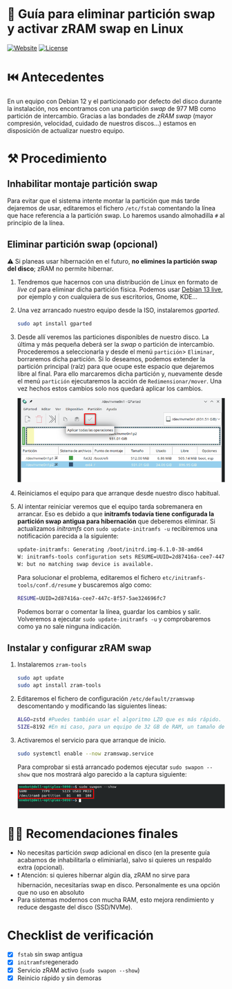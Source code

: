 # 📕 Guía para eliminar partición swap y activar zRAM swap en Linux

[![Website](https://img.shields.io/badge/Moodle-miquelnebot.eu-blue)](https://miquelnebot.eu)
[![License](https://img.shields.io/badge/Licencia-MIT-green)](LICENSE)

# ⏮️ Antecedentes
En un equipo con Debian 12 y el particionado por defecto del disco durante la instalación, nos encontramos con una partición _swap_ de 977 MB como partición de intercambio. Gracias a las bondades de _zRAM swap_ (mayor compresión, velocidad, cuidado de nuestros discos...) estamos en disposición de actualizar nuestro equipo.

# ⚒️ Procedimiento

## Inhabilitar montaje partición swap
Para evitar que el sistema intente montar la partición que más tarde dejaremos de usar, editaremos el fichero `/etc/fstab` comentando la línea que hace referencia a la partición swap. Lo haremos usando almohadilla `#` al principio de la línea.
## Eliminar partición swap (opcional)
⚠️ Si planeas usar hibernación en el futuro, __no elimines la partición swap del disco__; zRAM no permite hibernar.
1. Tendremos que hacernos con una distribución de Linux en formato de _live cd_ para eliminar dicha partición física. Podemos usar [Debian 13 live](https://www.debian.org/CD/live/), por ejemplo y con cualquiera de sus escritorios, Gnome, KDE...
2. Una vez arrancado nuestro equipo desde la ISO, instalaremos _gparted_.
    ```bash
    sudo apt install gparted
    ```
3. Desde allí veremos las particiones disponibles de nuestro disco. La última y más pequeña deberá ser la _swap_ o partición de intercambio. Procederemos a seleccionarla y desde el menú `partición`> `Eliminar`, borraremos dicha partición. Si lo deseamos, podemos extender la partición principal (raíz) para que ocupe este espacio que dejaremos libre al final. Para ello marcaremos dicha partición y, nuevamente desde el menú `partición` ejecutaremos la acción de `Redimensionar/mover`. Una vez hechos estos cambios solo nos quedará aplicar los cambios.

    ![Gparted. Aplicar cambios](./assets/gparted_aplicar_cambios.png)

4. Reiniciamos el equipo para que arranque desde nuestro disco habitual.
5. Al intentar reiniciar veremos que el equipo tarda sobremanera en arrancar. Eso es debido a que __initramfs todavía tiene configurada la partición swap antigua para hibernación__ que deberemos eliminar. Si actualizamos _initramfs_ con `sudo update-initramfs -u` recibiremos una notificación parecida a la siguiente:
    ```bash
    update-initramfs: Generating /boot/initrd.img-6.1.0-38-amd64 
    W: initramfs-tools configuration sets RESUME=UUID=2d87416a-cee7-447c-8f57-5ae324696fc7 
    W: but no matching swap device is available.
    ```
    Para solucionar el problema, editaremos el fichero `etc/initramfs-tools/conf.d/resume` y buscaremos algo como:
    ```bash
    RESUME=UUID=2d87416a-cee7-447c-8f57-5ae324696fc7 
    ```
    Podemos borrar o comentar la línea, guardar los cambios y salir. Volveremos a ejecutar `sudo update-initramfs -u` y comprobaremos como ya no sale ninguna indicación.

## Instalar y configurar zRAM swap

1. Instalaremos `zram-tools`
    ```bash
    sudo apt update
    sudo apt install zram-tools
    ```

2. Editaremos el fichero de configuración `/etc/default/zramswap` descomentando y modificando las siguientes líneas:
    ```bash
    ALGO=zstd #Puedes también usar el algoritmo LZO que es más rápido. Por contra, tiene ratio de compresión menor. Yo, después de mucho leer y buscar me quedo con zstd que, aunque más lento que lzo comprime mejor la información en memoria.
    SIZE=8192 #En mi caso, para un equipo de 32 GB de RAM, un tamaño de zRAM de 8 GB es adecuado (aproximadamente un 25 % de la RAM).
    ```
3. Activaremos el servicio para que arranque de inicio.
    ```bash
    sudo systemctl enable --now zramswap.service
    ```
    Para comprobar si está arrancado podemos ejecutar `sudo swapon --show` que nos mostrará algo parecido a la captura siguiente:

    ![zRAM swap servicio corriendo](./assets/zramswap_servicio_corriendo.png)

# 👌🏼 Recomendaciones finales

+ No necesitas partición _swap_ adicional en disco (en la presente guía acabamos de inhabilitarla o eliminiarla), salvo si quieres un respaldo extra (opcional).
+ ❗ Atención: si quieres hibernar algún día, zRAM no sirve para hibernación, necesitarías swap en disco. Personalmente es una opción que no uso en absoluto
+ Para sistemas modernos con mucha RAM, esto mejora rendimiento y reduce desgaste del disco (SSD/NVMe).

# Checklist de verificación
- [x] `fstab` sin swap antigua
- [x] `initramfs`regenerado
- [x] Servicio zRAM activo (`sudo swapon --show`)
- [x] Reinicio rápido y sin demoras